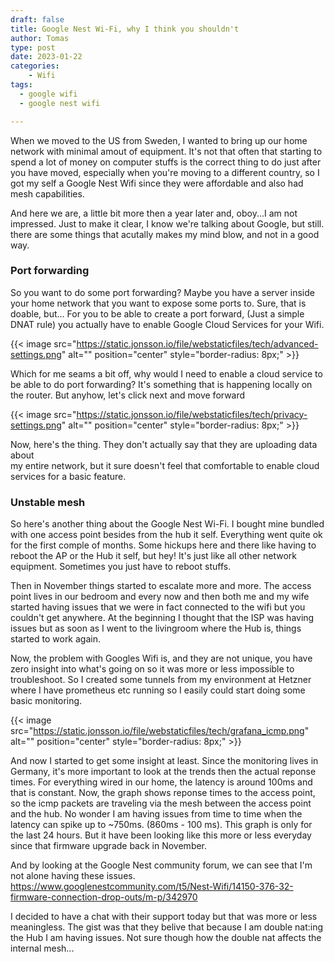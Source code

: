 ```yaml
---
draft: false
title: Google Nest Wi-Fi, why I think you shouldn't
author: Tomas
type: post
date: 2023-01-22
categories:
    - Wifi
tags:
  - google wifi
  - google nest wifi

---
```


When we moved to the US from Sweden, I wanted to bring up our home network with 
minimal amout of equipment. 
It's not that often that starting to spend a lot of money on computer stuffs is 
the correct thing to do just after you have moved, 
especially when you're moving to a different country, so I got my self a 
Google Nest Wifi since they were affordable and also had mesh capabilities.


And here we are, a little bit more then a year later and, oboy...I am not impressed.
Just to make it clear, I know we're talking about Google, but still. there are 
some things that acutally makes my mind blow, and not in a good way.

### Port forwarding
So you want to do some port forwarding? Maybe you have a server inside your 
home network that you want to expose some ports to.
Sure, that is doable, but...
For you to be able to create a port forward, (Just a simple DNAT rule) you 
actually have to enable Google Cloud Services for your Wifi.

{{< image src="https://static.jonsson.io/file/webstaticfiles/tech/advanced-settings.png" alt="" position="center" style="border-radius: 8px;" >}}

Which for me seams a bit off, why would I need to enable a cloud service to be 
able to do port forwarding? It's something that is happening locally on the router.
But anyhow, let's click next and move forward

{{< image src="https://static.jonsson.io/file/webstaticfiles/tech/privacy-settings.png" alt="" position="center" style="border-radius: 8px;" >}}

Now, here's the thing. They don't actually say that they are uploading data about  
my entire network, but it sure doesn't feel that comfortable to enable cloud 
services for a basic feature.

### Unstable mesh

So here's another thing about the Google Nest Wi-Fi. 
I bought mine bundled with one access point besides from the hub it self.
Everything went quite ok for the first comple of months. Some hickups here and
there like having to reboot the AP or the Hub it self, but hey! It's just like
all other network equipment. Sometimes you just have to reboot stuffs.

Then in November things started to escalate more and more. 
The access point lives in our bedroom and every now and then both me and my 
wife started having issues that we were in fact connected to the wifi but you 
couldn't get anywhere. At the beginning I thought that the ISP was having issues
but as soon as I went to the livingroom where the Hub is, things started to work
again.

Now, the problem with Googles Wifi is, and they are not unique, you have zero insight
into what's going on so it was more or less impossible to troubleshoot. 
So I created some tunnels from my environment at Hetzner where I have prometheus 
etc running so I easily could start doing some basic monitoring. 

{{< image src="https://static.jonsson.io/file/webstaticfiles/tech/grafana_icmp.png" alt="" position="center" style="border-radius: 8px;" >}}

And now I started to get some insight at least. 
Since the monitoring lives in Germany, it's more important to look at the trends
then the actual reponse times. For everything wired in our home, the latency 
is around 100ms and that is constant. Now, the graph shows reponse times to the 
access point, so the icmp packets are traveling via the mesh between the 
access point and the hub. No wonder I am having issues from time to time when 
the latency can spike up to ~750ms. (860ms - 100 ms).
This graph is only for the last 24 hours. But it have been looking like this 
more or less everyday since that firmware upgrade back in November.

And by looking at the Google Nest community forum, we can see that I'm not alone
having these issues.
https://www.googlenestcommunity.com/t5/Nest-Wifi/14150-376-32-firmware-connection-drop-outs/m-p/342970

I decided to have a chat with their support today but that was more or less 
meaningless. The gist was that they belive that because I am double nat:ing the Hub 
I am having issues. Not sure though how the double nat affects the internal mesh...

